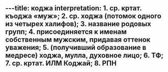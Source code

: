 ---title: коджа
interpretation: 1. ср. кртат. къоджа «муж»; 2. ср. ходжа (потомок одного из четырех халифов); 3. название родовых групп; 4. присоединяется к именам собственным мужским, придавая оттенок уважения; 5. (получивший образование в медресе) ходжа, мулла, духовное лицо; 6. ТФ; 7. ср. кртат. ИЛМ Коджай; 8. РПН
---
